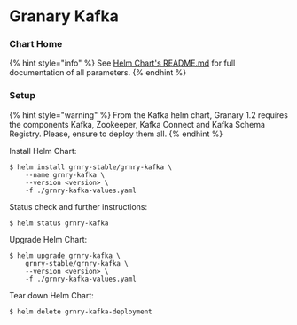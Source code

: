 # Granary Kafka



### Chart Home

{% hint style="info" %}
See [Helm Chart's README.md](https://github.com/syncier/grnry-kafka) for full documentation of all parameters.
{% endhint %}

### Setup

{% hint style="warning" %}
From the Kafka helm chart, Granary 1.2 requires the components Kafka, Zookeeper, Kafka Connect and Kafka Schema Registry. Please, ensure to deploy them all.
{% endhint %}

Install Helm Chart: 

```text
$ helm install grnry-stable/grnry-kafka \
    --name grnry-kafka \
    --version <version> \
    -f ./grnry-kafka-values.yaml
```

Status check and further instructions:

```text
$ helm status grnry-kafka
```

Upgrade Helm Chart:

```text
$ helm upgrade grnry-kafka \
    grnry-stable/grnry-kafka \
    --version <version> \
    -f ./grnry-kafka-values.yaml
```

Tear down Helm Chart:

```text
$ helm delete grnry-kafka-deployment
```

